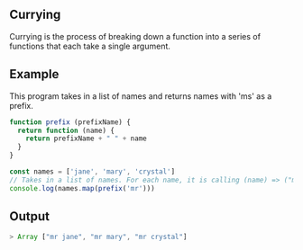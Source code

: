 ## Currying
Currying is the process of breaking down a function into a series of functions that each take a single argument. 

## Example
This program takes in a list of names and returns names with 'ms' as a prefix.

```js
function prefix (prefixName) {
  return function (name) {
    return prefixName + " " + name
  }
}

const names = ['jane', 'mary', 'crystal']
// Takes in a list of names. For each name, it is calling (name) => ("ms" + " " + name) function. 
console.log(names.map(prefix('mr')))
```

## Output 
```js
> Array ["mr jane", "mr mary", "mr crystal"]
```
